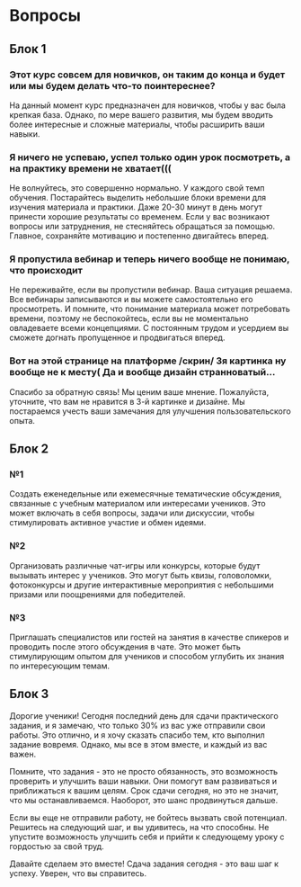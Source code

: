 # Вопросы
## Блок 1
### Этот курс совсем для новичков, он таким до конца и будет или мы будем делать что-то поинтереснее?
На данный момент курс предназначен для новичков, чтобы у вас была крепкая база. Однако, по мере вашего развития, мы будем вводить более интересные и сложные материалы, чтобы расширить ваши навыки.
### Я ничего не успеваю, успел только один урок посмотреть, а на практику времени не хватает(((
Не волнуйтесь, это совершенно нормально. У каждого свой темп обучения. Постарайтесь выделить небольшие блоки времени для изучения материала и практики. Даже 20-30 минут в день могут принести хорошие результаты со временем. Если у вас возникают вопросы или затруднения, не стесняйтесь обращаться за помощью. Главное, сохраняйте мотивацию и постепенно двигайтесь вперед. 
### Я пропустила вебинар и теперь ничего вообще не понимаю, что происходит
Не переживайте, если вы пропустили вебинар. Ваша ситуация решаема. Все вебинары записываются и вы можете самостоятельно его просмотреть. И помните, что понимание материала может потребовать времени, поэтому не беспокойтесь, если вы не моментально овладеваете всеми концепциями. С постоянным трудом и усердием вы сможете догнать пропущенное и продвигаться вперед. 
### Вот на этой странице на платформе /скрин/ 3я картинка ну вообще не к месту( Да и вообще дизайн странноватый…
Спасибо за обратную связь! Мы ценим ваше мнение. Пожалуйста, уточните, что вам не нравится в 3-й картинке и дизайне. Мы постараемся учесть ваши замечания для улучшения пользовательского опыта. 
## Блок 2
### №1
Создать еженедельные или ежемесячные тематические обсуждения, связанные с учебным материалом или интересами учеников. Это может включать в себя вопросы, задачи или дискуссии, чтобы стимулировать активное участие и обмен идеями. 
### №2
Организовать различные чат-игры или конкурсы, которые будут вызывать интерес у учеников. Это могут быть квизы, головоломки, фотоконкурсы и другие интерактивные мероприятия с небольшими призами или поощрениями для победителей. 
### №3
Приглашать специалистов или гостей на занятия в качестве спикеров и проводить после этого обсуждения в чате. Это может быть стимулирующим опытом для учеников и способом углубить их знания по интересующим темам.
## Блок 3
Дорогие ученики!
Сегодня последний день для сдачи практического задания, и я замечаю, что только 30% из вас уже отправили свои работы. Это отлично, и я хочу сказать спасибо тем, кто выполнил задание вовремя. Однако, мы все в этом вместе, и каждый из вас важен.

Помните, что задания - это не просто обязанность, это возможность проверить и улучшить ваши навыки. Они помогут вам развиваться и приближаться к вашим целям. Срок сдачи сегодня, но это не значит, что мы останавливаемся. Наоборот, это шанс продвинуться дальше.

Если вы еще не отправили работу, не бойтесь вызвать свой потенциал. Решитесь на следующий шаг, и вы удивитесь, на что способны. Не упустите возможность улучшить себя и прийти к следующему уроку с гордостью за свой труд.

Давайте сделаем это вместе! Сдача задания сегодня - это ваш шаг к успеху. Уверен, что вы справитесь.
